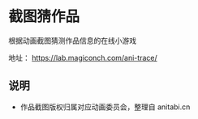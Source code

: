 # 截图猜作品

根据动画截图猜测作品信息的在线小游戏

地址： https://lab.magiconch.com/ani-trace/


## 说明
 - 作品截图版权归属对应动画委员会，整理自 anitabi.cn
